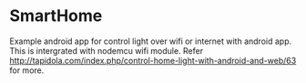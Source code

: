 # SmartHome
Example android app for control light over wifi or internet with android app.
This is intergrated with nodemcu wifi module.
Refer http://tapidola.com/index.php/control-home-light-with-android-and-web/63 for more.
